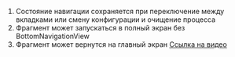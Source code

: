 1) Состояние навигации сохраняется при переключение между вкладками или смену конфигурации и очищение процесса  
2) Фрагмент может запускаться в полный экран без BottomNavigationView  
3) Фрагмент может вернутся на главный экран
[Ссылка на видео](https://www.youtube.com/watch?v=DOwHIOiLeio)
